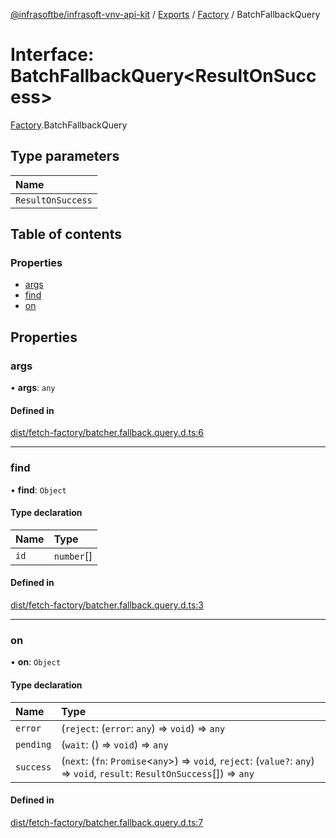 [@infrasoftbe/infrasoft-vnv-api-kit](../README.md) / [Exports](../modules.md) / [Factory](../modules/Factory.md) / BatchFallbackQuery

# Interface: BatchFallbackQuery\<ResultOnSuccess\>

[Factory](../modules/Factory.md).BatchFallbackQuery

## Type parameters

| Name |
| :------ |
| `ResultOnSuccess` |

## Table of contents

### Properties

- [args](Factory.BatchFallbackQuery.md#args)
- [find](Factory.BatchFallbackQuery.md#find)
- [on](Factory.BatchFallbackQuery.md#on)

## Properties

### args

• **args**: `any`

#### Defined in

[dist/fetch-factory/batcher.fallback.query.d.ts:6](https://github.com/infrasoftbe/Infrasoft-vnv-api-kit/blob/63c0e77/dist/fetch-factory/batcher.fallback.query.d.ts#L6)

___

### find

• **find**: `Object`

#### Type declaration

| Name | Type |
| :------ | :------ |
| `id` | `number`[] |

#### Defined in

[dist/fetch-factory/batcher.fallback.query.d.ts:3](https://github.com/infrasoftbe/Infrasoft-vnv-api-kit/blob/63c0e77/dist/fetch-factory/batcher.fallback.query.d.ts#L3)

___

### on

• **on**: `Object`

#### Type declaration

| Name | Type |
| :------ | :------ |
| `error` | (`reject`: (`error`: `any`) => `void`) => `any` |
| `pending` | (`wait`: () => `void`) => `any` |
| `success` | (`next`: (`fn`: `Promise`\<`any`\>) => `void`, `reject`: (`value?`: `any`) => `void`, `result`: `ResultOnSuccess`[]) => `any` |

#### Defined in

[dist/fetch-factory/batcher.fallback.query.d.ts:7](https://github.com/infrasoftbe/Infrasoft-vnv-api-kit/blob/63c0e77/dist/fetch-factory/batcher.fallback.query.d.ts#L7)
